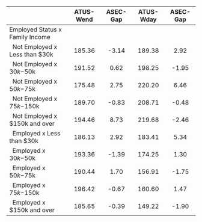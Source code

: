 
|                      |    ATUS-Wend |     ASEC-Gap |    ATUS-Wday |     ASEC-Gap |
| -------------------- | :----------: | :----------: | :----------: | :----------: |
| Employed Status x Family Income |              |              |              |              |
| &nbsp;&nbsp;Not Employed x Less than $30k |       185.36 |        -3.14 |       189.38 |         2.92 |
| &nbsp;&nbsp;Not Employed x $30k-$50k |       191.52 |         0.62 |       198.25 |        -1.95 |
| &nbsp;&nbsp;Not Employed x $50k-$75k |       175.48 |         2.75 |       220.20 |         6.46 |
| &nbsp;&nbsp;Not Employed x $75k-$150k |       189.70 |        -0.83 |       208.71 |        -0.48 |
| &nbsp;&nbsp;Not Employed x $150k and over |       194.46 |         8.73 |       219.68 |        -2.46 |
| &nbsp;&nbsp;Employed x Less than $30k |       186.13 |         2.92 |       183.41 |         5.34 |
| &nbsp;&nbsp;Employed x $30k-$50k |       193.36 |        -1.39 |       174.25 |         1.30 |
| &nbsp;&nbsp;Employed x $50k-$75k |       190.44 |         1.70 |       156.91 |        -1.75 |
| &nbsp;&nbsp;Employed x $75k-$150k |       196.42 |        -0.67 |       160.60 |         1.47 |
| &nbsp;&nbsp;Employed x $150k and over |       185.65 |        -0.39 |       149.22 |        -1.90 |

